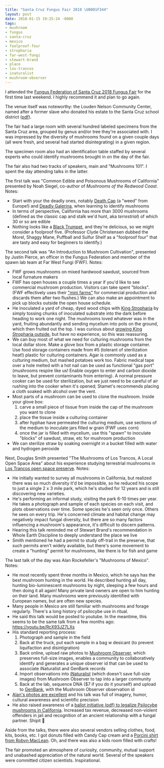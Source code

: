```yaml
---
title: "Santa Cruz Fungus Fair 2018 \U0001F344"
layout: post
date: 2018-01-15 19:25:24 -0800
tags:
- mushroom
- fungus
- santa-cruz
- mexico
- foolproof-four
- stropharia
- far-west-fungi
- stewart-brand
- place
- los-trancos
- inaturalist
- mushroom-observer
---
```

I attended the [Fungus Federation of Santa Cruz 2018 Fungus Fair](http://ffsc.us/fair) for the first time last weekend. I highly recommend it and plan to go again.

The venue itself was noteworthy: the Louden Nelson Community Center, named after a former slave who donated his estate to the Santa Cruz school district ([pdf](http://www.cityofsantacruz.com/home/showdocument?id=59599)).

The fair had a large room with several hundred labeled specimens from the Santa Cruz area, grouped by genus and/or tree they're associated with. I was impressed by the diversity of mushrooms found on a given couple days (all were fresh, and several had started disintegrating) in a given region.

The specimen room also had an identification table staffed by several experts who could identify mushrooms brought in on the day of the fair.

The fair also had two tracks of speakers, main and "Mushrooms 101". I spent the day attending talks in the latter.

The first talk was "Common Edible and Poisonous Mushrooms of California" presented by Noah Siegel, co-author of _Mushrooms of the Redwood Coast_. Notes:

* Start with your the deadly ones, notably [Death Cap](https://www.inaturalist.org/taxa/52135-Amanita-phalloides) (a "weed" from Europe!) and [Deadly Galerina](https://www.inaturalist.org/taxa/154735-Galerina-marginata), when learning to identify mushrooms
* In terms of perspective, California has more than 3000 mushrooms (defined as the classic cap and stalk we'd hunt, aka _terrestrial_) of which 30 or so are edible
* Nothing looks like a [Black Trumpet](https://www.inaturalist.org/taxa/194231-Craterellus-fallax), and they're delicious, so we might consider a foolproof five. (Professor Clyde Christensen dubbed the Morel, Shaggy Mane, Puffball and Sulfur Shelf as a "foolproof four" that are tasty and easy for beginners to identify.)

The second talk was "An Introduction to Mushroom Cultivation", presented by Justin Pierce, an officer in the Fungus Federation and member of the spawn lab team at Far West Fungi (FWF). Notes:

* FWF grows mushrooms on mixed hardwood sawdust, sourced from local furnature makers
* FWF has open houses a couple times a year if you'd like to see commercial mushroom production. Visitors can take spent "blocks". (FWF effectively uses their ["mini farms"](http://www.farwestfungi.com/index.php/products/mushroom-mini-farms) for commercial production and discards them after two flushes.) We can also make an appointment to pick up blocks outside the open house schedule.
* He inoculated a yard of cheap, dyed wood chips with [King Stropharia](https://www.inaturalist.org/taxa/119151-Stropharia-rugosoannulata) by simply tossing chunks of inoculated substrate into the dark before heading to work one night. The mushrooms loved whatever was in the yard, fruiting abundantly and sending mycelium into pots on the ground, which then fruited out the top. I was curious about [growing King Stropharia outside](http://www.fungi.com/product-detail/product/the-king-stropharia-mushroom-patch.html), but have no experience, so this was reassuring.
* We can buy most of what we need for culturing mushrooms from the local dollar store. Make a glove box from a plastic storage container. Use food storage containers made from #5 (tolerant of sterilization heat!) plastic for culturing containers. Agar is commonly used as a culturing medium, but mashed potatoes work too. Fabric medical tape over a hole melted with a hot nail can be used as functional "gas port" (mushrooms respire like us! Enable oxygen to enter and carbon dioxide to leave, but prevent contaminants from entering). A normal pressure cooker can be used for sterilization, but we just need to be careful of air rushing into the cooker when it's opened; Stamet's recommends placing a cloth soaked with alcohol over the vent.
* Most parts of a mushroom can be used to clone the mushroom. Inside your glove box:
  1. carve a small piece of tissue from inside the cap of the mushroom you want to clone
  2. place the tissue inside a culturing container
  3. after hyphae have permeated the culturing medium, use sections of the medium to inoculate jars filled w grain (FWF uses corn)
  4. once the jar is filled with mycelium, use this "spawn" to inoculate "blocks" of sawdust, straw, etc for mushroom production
* We can sterilize straw by soaking overnight in a bucket filled with water and hydrogen peroxide

Next, Douglas Smith presented "The Mushrooms of Los Trancos, A Local Open Space Area" about his experience studying terrestrial mushrooms in [Los Trancos open space preserve](https://www.openspace.org/preserves/los-trancos). Notes:

* He initially wanted to survey all mushrooms in California, but realized there was so much diversity it'd be impossible, so he reduced his scope to just a single 2 x 3 mile park, which he's studied for 12 years and is still discovering new varieties.
* He's performing an informal study, visiting the park 6-10 times per year. He takes a photograph and sample of each species on each visit, and plots observations over time. Some species he's seen only once. Others he sees on every trip. He's concerned climate and habitat change may negatively impact fungal diversity, but there are so many factors influencing a mushroom's appearance, it's difficult to discern patterns.
* Hearing this talk reminded me of Stewart Brand's recommendation in Whole Earth Discipline to deeply understand the place we live
* Smith mentioned he had a permit to study off-trail in the preserve, that such permits aren't widely available, but there's some movement to create a "hunting" permit for mushrooms, like there is for fish and game

The last talk of the day was Alan Rockefeller's "Mushrooms of Mexico". Notes:

* He most recently spent three months in Mexico, which he says has the best mushroom hunting in the world. He described hunting all day, hunting bio-luminescent mushrooms by night, sleeping a few hours and then doing it all again! Many private land owners are open to him hunting on their land. Many mushrooms were previously identified with European names, but are often new species.
* Many people in Mexico are still familiar with mushrooms and forage regularly. There's a long history of psilocybe use in ritual.
* He said this talk would be posted to youtube. In the meantime, this seems to be the same talk from a few months ago: https://youtu.be/RcX93JZ7LXs
* His standard reporting process:
  1. Photograph and sample in the field
  2. Back at the truck, put each sample in a bag w desicant (to prevent liquifaction and disintigration)
  3. Back online, upload raw photos to [Mushroom Observer](http://mushroomobserver.org), which preserves full-size images, enables a community to collaboratively identify and generates a unique observer id that can be used to associate iNaturalist and GenBank records
  4. Import observations into [iNaturalist](https://inaturalist.org) (which doesn't save full-size images) from Mushroom Observer to tap into a larger community
  5. Back at the lab, sequence DNA ($7 if you do it yourself) and upload to [GenBank](https://www.ncbi.nlm.nih.gov/genbank/), with the Mushroom Observer observation id
* [Alan's photos are excellent](http://mushroomobserver.org/image/show_image/637360?q=CUWx) and his talk was full of imagery, humor, cultural awareness and scientific precision
* He also raised awareness of a [ballot initiative (pdf) to legalize Psilocybe mushrooms in California](https://www.oag.ca.gov/system/files/initiatives/pdfs/17-0024%20%28Legalize%20Psilocybin%29_0.pdf). Increased tax revenue, decreased non-violent offenders in jail and recognition of an ancient relationship with a fungal partner. Shipit 🚢

Aside from the talks, there were also several vendors selling clothes, food, kits, books, etc. I got donuts filled with Candy Cap cream and a [Porcini shirt from Robyn MacLean](https://www.etsy.com/listing/465018315/porcinibolete-t-shirt). Oh, and there was also a kids room filled with crafts!

The fair promoted an atmosphere of curiosity, community, mutual support and unabashed appreciation of the natural world. Several of the speakers were committed citizen scientists. Inspirational.